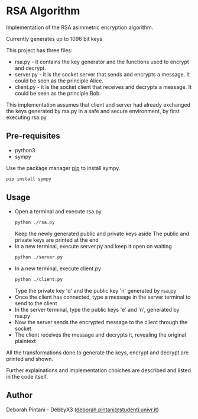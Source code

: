 # RSA Algorithm

Implementation of the RSA asimmetric encryption algorithm. 

Currently generates up to 1096 bit keys

This project has three files:
* rsa.py - it contains the key generator and the functions used to encrypt and decrypt.
* server.py - it is the socket server that sends and encrypts a message. It could be seen as the principle Alice.
* client.py - it is the socket client that receives and decrypts a message. It could be seen as the principle Bob.

This implementation assumes that client and server had already exchanged the keys generated by rsa.py in a safe and secure environment, by first executing rsa.py.

## Pre-requisites

* python3
* sympy

Use the package manager [pip](https://pip.pypa.io/en/stable/) to install sympy.

```bash
pip install sympy
```

## Usage

* Open a terminal and execute rsa.py
  ```bash
  python ./rsa.py
  ```
  Keep the newly generated public and private keys aside
  The public and private keys are printed at the end
* In a new terminal, execute server.py and keep it open on waiting
  ```bash
  python ./server.py
  ```
* In a new terminal, execute client.py
  ```bash
  python ./client.py
  ```
  Type the private key 'd' and the public key 'n' generated by rsa.py
* Once the client has connected, type a message in the server terminal to send to the client
* In the server terminal, type the public keys 'e' and 'n', generated by rsa.py
* Now the server sends the encrypted message to the client through the socket
* The client receives the message and decrypts it, revealing the original plaintext

All the transformations done to generate the keys, encrypt and decrypt are printed and shown.
  
Further explainations and implementation choiches are described and listed in the code itself.

## Author
Deborah Pintani - DebbyX3 (deborah.pintani@studenti.univr.it)
